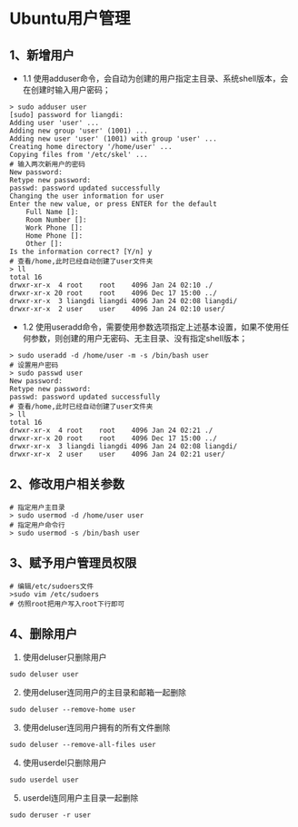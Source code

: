 # Ubuntu用户管理

## 1、新增用户

- 1.1 使用adduser命令，会自动为创建的用户指定主目录、系统shell版本，会在创建时输入用户密码；

```shell
> sudo adduser user
[sudo] password for liangdi: 
Adding user 'user' ...
Adding new group 'user' (1001) ...
Adding new user 'user' (1001) with group 'user' ...
Creating home directory '/home/user' ...
Copying files from '/etc/skel' ...
# 输入两次新用户的密码
New password: 
Retype new password: 
passwd: password updated successfully
Changing the user information for user
Enter the new value, or press ENTER for the default
	Full Name []: 
	Room Number []: 
	Work Phone []: 
	Home Phone []: 
	Other []: 
Is the information correct? [Y/n] y
# 查看/home,此时已经自动创建了user文件夹
> ll
total 16
drwxr-xr-x  4 root    root    4096 Jan 24 02:10 ./
drwxr-xr-x 20 root    root    4096 Dec 17 15:00 ../
drwxr-xr-x  3 liangdi liangdi 4096 Jan 24 02:08 liangdi/
drwxr-xr-x  2 user    user    4096 Jan 24 02:10 user/
```

- 1.2 使用useradd命令，需要使用参数选项指定上述基本设置，如果不使用任何参数，则创建的用户无密码、无主目录、没有指定shell版本；

```shell
> sudo useradd -d /home/user -m -s /bin/bash user
# 设置用户密码
> sudo passwd user
New password: 
Retype new password: 
passwd: password updated successfully
# 查看/home,此时已经自动创建了user文件夹
> ll
total 16
drwxr-xr-x  4 root    root    4096 Jan 24 02:21 ./
drwxr-xr-x 20 root    root    4096 Dec 17 15:00 ../
drwxr-xr-x  3 liangdi liangdi 4096 Jan 24 02:08 liangdi/
drwxr-xr-x  2 user    user    4096 Jan 24 02:21 user/
```

## 2、修改用户相关参数

```shell
# 指定用户主目录
> sudo usermod -d /home/user user
# 指定用户命令行
> sudo usermod -s /bin/bash user
```

## 3、赋予用户管理员权限

```shell
# 编辑/etc/sudoers文件
>sudo vim /etc/sudoers
# 仿照root把用户写入root下行即可
```

## 4、删除用户

1. 使用deluser只删除用户
```shell
sudo deluser user
```

2. 使用deluser连同用户的主目录和邮箱一起删除
```shell
sudo deluser --remove-home user
```

3. 使用deluser连同用户拥有的所有文件删除
```shell
sudo deluser --remove-all-files user
```

4. 使用userdel只删除用户
```shell
sudo userdel user
```

5. userdel连同用户主目录一起删除
```shell
sudo deruser -r user
```